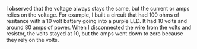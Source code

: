 I observed that the voltage always stays the same, but the current or amps relies on the voltage. For example, I built a circuit that had 100 ohms of resitance with a 10 volt battery going 
into a purple LED. It had 10 volts and around 80 amps of power. When I disconnected the wire from the volts and resistor, the volts stayed at 10, but the amps went down to zero because they rely
on the volts. 
